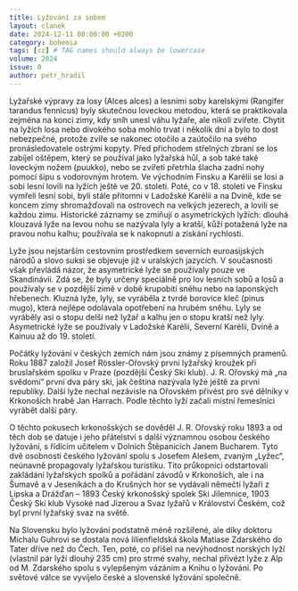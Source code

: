 ```yaml
---
title: Lyžování za sobem
layout: clanek
date: 2024-12-11 00:00:00 +0200
category: bohemia
tags: [cz] # TAG names should always be lowercase
volume: 2024
issue: 0
author: petr_hradil
---
```


Lyžařské výpravy za losy (Alces alces) a lesními soby karelskými (Rangifer tarandus fennicus) byly skutečnou loveckou metodou, která se praktikovala zejména na konci zimy, kdy sníh unesl váhu lyžaře, ale nikoli zvířete. Chytit na lyžích losa nebo divokého soba mohlo trvat i několik dní a bylo to dost nebezpečné, protože zvíře se nakonec otočilo a zaútočilo na svého pronásledovatele ostrými kopyty. Před příchodem střelných zbraní se los zabíjel oštěpem, který se používal jako lyžařská hůl, a sob také také loveckým nožem (puukko), nebo se zvířeti přetrhla šlacha zadní nohy pomocí šípu s vodorovným hrotem. Ve východním Finsku a Karélii se losi a sobi lesní lovili na lyžích ještě ve 20. století. Poté, co v 18. století ve Finsku vymřeli lesní sobi, byli stále přítomni v Ladožské Karélii a na Dvině, kde se koncem zimy shromažďovali na ostrovech na velkých jezerech, a lovili se každou zimu. Historické záznamy se zmiňují o asymetrických lyžích: dlouhá klouzavá lyže na levou nohu se nazývala lyly a kratší, kůží potažená lyže na pravou nohu kalhu; používala se k nakopnutí a získání rychlosti. 

Lyže jsou nejstarším cestovním prostředkem severních euroasijských národů a slovo suksi se objevuje již v uralských jazycích. V současnosti však převládá názor, že asymetrické lyže se používaly pouze ve Skandinávii. Zdá se, že byly určeny speciálně pro lov lesních sobů a losů a používaly se v pozdější zimě v době krupobití sněhu nebo na laponských hřebenech. Kluzná lyže, lyly, se vyráběla z tvrdé borovice kleč (pinus mugo), která nejlépe odolávala opotřebení na hrubém sněhu.  Lyly se vyráběly asi o stopu delší než lyžař a kalhu jen o stopu kratší než lyly. Asymetrické lyže se používaly v Ladožské Karélii, Severní Karélii, Dvině a Kainuu až do 19. století.

Počátky lyžování v českých zemích nám jsou známy z písemných pramenů. Roku 1887 založil Josef Rössler-Ořovský první lyžařský kroužek při bruslařském spolku v Praze (pozdější Český Ski klub). J. R. Ořovský má „na svědomí“ první dva páry ski, jak čeština nazývala lyže ještě za první republiky. Další lyže nechal nezávisle na Ořovském přivést pro své dělníky v Krkonoších hrabě Jan Harrach. Podle těchto lyží začali místní řemeslníci vyrábět další páry.

O těchto pokusech krkonošských se dověděl J. R. Ořovský roku 1893 a od těch dob se datuje i jeho přátelství s další významnou osobou českého lyžování, s řídícím učitelem v Dolních Štěpanicích Janem Bucharem. Tyto dvě osobnosti českého lyžování spolu s Josefem Alešem, zvaným „Lyžec“, neúnavně propagovaly lyžařskou turistiku. Tito průkopníci odstartovali zakládání lyžařských spolků a pořádání závodů v Krkonoších, ale i na Šumavě a v Jeseníkách a do Krušných hor se vydávali němečtí lyžaři z Lipska a Drážďan – 1893 Český krkonošský spolek Ski Jilemnice, 1903 Český Ski klub Vysoké nad Jizerou a Svaz lyžařů v Království Českém, což byl první lyžařský svaz na světě. 

Na Slovensku bylo lyžování podstatně méně rozšířené, ale díky doktoru Michalu Guhrovi se dostala nová lilienfieldská škola Matiase Zdarského do Tater dříve než do Čech. Ten, poté, co přišel na nevýhodnost norských lyží (vlastnil pár lyží dlouhý 235 cm) pro strmé svahy, nechal přivézt lyže z Alp od M. Zdarského spolu s vylepšeným vázáním a Knihu o lyžování. Po světové válce se vyvíjelo české a slovenské lyžování společně.